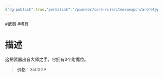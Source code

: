 ```yaml
---
{"dg-publish":true,"permalink":"/pioneer/core-rule/item/weapon/archetype/c-3/","dgPassFrontmatter":true}
---
```


#武器 #稀有
# 描述
这把武器出自大师之手。它拥有3个附魔位。

>**价格**：3500GP